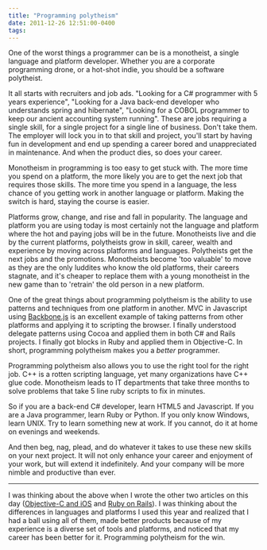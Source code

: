 ```yaml
---
title: "Programming polytheism"
date: 2011-12-26 12:51:00-0400
tags: 
---
```


One of the worst things a programmer can be is a monotheist, a single language and platform developer. Whether you are a corporate programming drone, or a hot-shot indie, you should be a software polytheist.

It all starts with recruiters and job ads. "Looking for a C# programmer with 5 years experience", "Looking for a Java back-end developer who understands spring and hibernate", "Looking for a COBOL programmer to keep our ancient accounting system running". These are jobs requiring a single skill, for a single project for a single line of business.  Don't take them.  The employer will lock you in to that skill and project, you'll start by having fun in development and end up spending a career bored and unappreciated in maintenance. And when the product dies, so does your career.

Monotheism in programming is too easy to get stuck with. The more time you spend on a platform, the more likely you are to get the next job that requires those skills.  The more time you spend in a language, the less chance of you getting work in another language or platform. Making the switch is hard, staying the course is easier.

Platforms grow, change, and rise and fall in popularity. The language and platform you are using today is most certainly not the language and platform where the hot and paying jobs will be in the future. Monotheists live and die by the current platforms, polytheists grow in skill, career, wealth and experience by moving across platforms and languages.  Polytheists get the next jobs and the promotions.  Monotheists become 'too valuable' to move as they are the only luddites who know the old platforms, their careers stagnate, and it's cheaper to replace them with a young monotheist in the new game than to 'retrain' the old person in a new platform.

One of the great things about programming polytheism is the ability to use patterns and techniques from one platform in another.  MVC in Javascript using [Backbone.js](http://documentcloud.github.com/backbone/) is an excellent example of taking patterns from other platforms and applying it to scripting the browser. I finally understood delegate patterns using Cocoa and applied them in both C# and Rails projects.  I finally got blocks in Ruby and applied them in Objective-C. In short, programming polytheism makes you a *better* programmer.

Programming polytheism also allows you to use the right tool for the right job. C++ is a rotten scripting language, yet many organizations have C++ glue code. Monotheism leads to IT departments that take three months to solve problems that take 5 line ruby scripts to fix in minutes.

So if you are a back-end C# developer, learn HTML5 and Javascript. If you are a Java programmer, learn Ruby or Python. If you only know Windows, learn UNIX. Try to learn something new at work.  If you cannot, do it at home on evenings and weekends.

And then beg, nag, plead, and do whatever it takes to use these new skills on your next project. It will not only enhance your career and enjoyment of your work, but will extend it indefinitely. And your company will be more nimble and productive than ever.

---
 
I was thinking about the above when I wrote the other two articles on this day ([Objective-C and iOS](https://hiltmon.com/blog/2011/12/26/2011-platforms-objective-c-and-ios/) and [Ruby on Rails](https://hiltmon.com/blog/2011/12/26/2011-platforms-ruby-on-rails/)). I was thinking about the differences in languages and platforms I used this year and realized that I had a ball using all of them, made better products because of my experience is a diverse set of tools and platforms, and noticed that my career has been better for it. Programming polytheism for the win.

